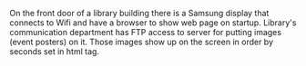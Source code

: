 On the front door of a library building there is a Samsung display that connects to Wifi and have a browser to show web page on startup. Library's communication department has FTP access to server for putting images (event posters) on it. Those images show up on the screen in order by seconds set in html tag. 
